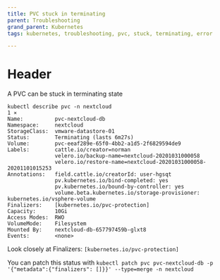 ```yaml
---
title: PVC stuck in terminating
parent: Troubleshooting
grand_parent: Kubernetes
tags: kubernetes, troubleshooting, pvc, stuck, terminating, error

---
```


# Header
A PVC can be stuck in terminating state
```
kubectl describe pvc -n nextcloud                                                                                                                                       1 ⨯
Name:          pvc-nextcloud-db
Namespace:     nextcloud
StorageClass:  vmware-datastore-01
Status:        Terminating (lasts 6m27s)
Volume:        pvc-eeaf289e-65f0-4bb2-a1d5-2f6829594de9
Labels:        cattle.io/creator=norman
               velero.io/backup-name=nextcloud-20201031000058
               velero.io/restore-name=nextcloud-20201031000058-20201101015253
Annotations:   field.cattle.io/creatorId: user-hgsqt
               pv.kubernetes.io/bind-completed: yes
               pv.kubernetes.io/bound-by-controller: yes
               volume.beta.kubernetes.io/storage-provisioner: kubernetes.io/vsphere-volume
Finalizers:    [kubernetes.io/pvc-protection]
Capacity:      10Gi
Access Modes:  RWO
VolumeMode:    Filesystem
Mounted By:    nextcloud-db-657797459b-glxt8
Events:        <none>
``` 
Look closely at Finalizers: `[kubernetes.io/pvc-protection]`

You can patch this status with `kubectl patch pvc pvc-nextcloud-db -p '{"metadata":{"finalizers": []}}' --type=merge -n nextcloud`